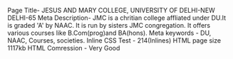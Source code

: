 Page Title- JESUS AND MARY COLLEGE, UNIVERSITY OF DELHI-NEW DELHI-65
Meta Description- JMC is a chritian college affliated under DU.It is graded 'A' by NAAC. It is run by sisters JMC congregation. It offers various courses like B.Com(prog)and BA(hons).
Meta keywords - DU, NAAC, Courses, societies.
Inline CSS Test - 214(Inlines)
HTML page size 1117kb 
HTML Comression - Very Good
